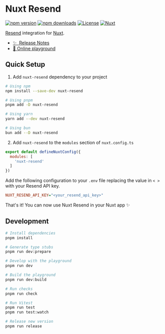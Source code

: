# Nuxt Resend

[![npm version][npm-version-src]][npm-version-href]
[![npm downloads][npm-downloads-src]][npm-downloads-href]
[![License][license-src]][license-href]
[![Nuxt][nuxt-src]][nuxt-href]

[Resend](https://resend.com) integration for [Nuxt](https://nuxt.com).

- [✨ &nbsp;Release Notes](/CHANGELOG.md)
- [🏀 Online playground](https://stackblitz.com/github/nhedger/nuxt-resend?file=playground%2Fserver%2Fapi%2Fsend.get.ts)

## Quick Setup

1. Add `nuxt-resend` dependency to your project

```bash
# Using npm
npm install --save-dev nuxt-resend

# Using pnpm
pnpm add -D nuxt-resend

# Using yarn
yarn add --dev nuxt-resend

# Using bun
bun add --D nuxt-resend
```

2. Add `nuxt-resend` to the `modules` section of `nuxt.config.ts`

```js
export default defineNuxtConfig({
  modules: [
    'nuxt-resend'
  ]
})
```

Add the following configuration to your `.env` file replacing the value in `< >` with your Resend API key.

```ini
NUXT_RESEND_API_KEY="<your_resend_api_key>"
```

That's it! You can now use Nuxt Resend in your Nuxt app ✨

## Development

```bash
# Install dependencies
pnpm install

# Generate type stubs
pnpm run dev:prepare

# Develop with the playground
pnpm run dev

# Build the playground
pnpm run dev:build

# Run checks
pnpm run check

# Run Vitest
pnpm run test
pnpm run test:watch

# Release new version
pnpm run release
```

<!-- Badges -->
[npm-version-src]: https://img.shields.io/npm/v/nuxt-resend/latest.svg?style=flat&colorA=18181B&colorB=28CF8D
[npm-version-href]: https://npmjs.com/package/nuxt-resend

[npm-downloads-src]: https://img.shields.io/npm/dm/nuxt-resend.svg?style=flat&colorA=18181B&colorB=28CF8D
[npm-downloads-href]: https://npmjs.com/package/nuxt-resend

[license-src]: https://img.shields.io/npm/l/nuxt-resend.svg?style=flat&colorA=18181B&colorB=28CF8D
[license-href]: https://npmjs.com/package/nuxt-resend

[nuxt-src]: https://img.shields.io/badge/Nuxt-18181B?logo=nuxt.js
[nuxt-href]: https://nuxt.com
